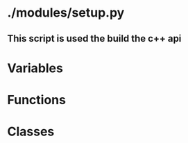 # ./modules/setup.py
This script is used the build the c++ api
-----------------------------
# Variables

# Functions

# Classes
